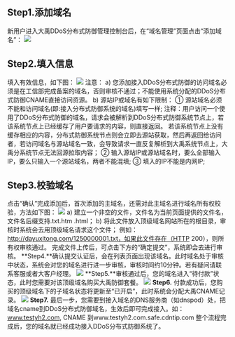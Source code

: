 ## Step1.添加域名
新用户进入大禹DDoS分布式防御管理控制台后，在“域名管理”页面点击“添加域名”：
![](//mccdn.qcloud.com/img56c5d10fb21a8.png)
## Step2.填入信息
填入有效信息，如下图：
![](//mccdn.qcloud.com/img56c5d12455fb5.png)
注意：
a)  您添加接入DDoS分布式防御的访问域名必须是在工信部完成备案的域名，否则审核不通过；不能使用系统分配的DDoS分布式防御CNAME直接访问资源。
b)  源站IP或域名有如下限制：
  ①  源站域名必须不能和访问域名(即:接入分布式防御系统的域名)填写一样;
注释：用户访问一个使用了DDoS分布式防御的域名，请求会被解析到DDoS分布式防御系统节点上，若该系统节点上已经缓存了用户要请求的内容，则直接返回。
若该系统节点上没有缓存相应的内容，分布式防御系统节点则会立即去源站获取，然后再返回给访问者，若访问域名与源站域名一致，会导致请求一直反复解析到大禹系统节点上，大禹分系统节点无法回源拉取内容；
  ②  输入源站IP或源站域名时，要么全部输入IP，要么只输入一个源站域名，两者不能混填;
  ③  填入的IP不能是内网IP;
## Step3.校验域名
点击“确认”完成添加后，首次添加的主域名，还需对此主域名进行域名所有权校验，方法如下图：
![](//mccdn.qcloud.com/img56c5d2b31e31b.png)
a)  建立一个非空的文件，文件名为当前页面提供的文件名，文件名后缀支持.txt.htm .html；
b)  将此文件放入顶级域名网站所在的根目录，审核时系统会去用顶级域名请求这个文件；
例如：http://dayuxitong.com/1250000001.txt，如果此文件存在（HTTP 200），则所有权审核通过。
完成文件上传后，可点击下方的“确定提交”，系统即会去进行审核。
**Step4.**确认提交认证后，会在列表页面出现该域名。此时域名处于审核中状态，系统会对您的域名进行进一步审核，审核时间约10分钟。若有疑问请联系客服或者大客户经理。
![](//mccdn.qcloud.com/img56c5d2eb3540a.png)
**Step5.**审核通过后，您的域名进入“待付款”状态，此时您需要对该顶级域名购买大禹防御套餐。
![](//mccdn.qcloud.com/img56c5d319b7258.png)
**Step6.** 付款成功后，您购买的顶级域名下的子域名状态将更新至“已开启”，此时系统会分配大禹CNAME记录。
![](//mccdn.qcloud.com/img56c5d34322a4c.png)
**Step7.** 最后一步，您需要到接入域名的DNS服务商（如dnspod）处，把域名cname到DDoS分布式防御域名，生效后即可完成接入。如：www.testyh2.com, CNAME 到www.testyh2.com.safe.cdntip.com
整个流程完成后，您的域名就已经成功接入DDoS分布式防御系统了。